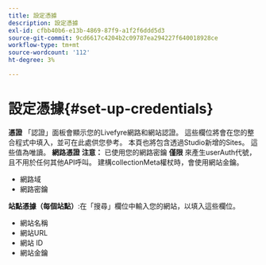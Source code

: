 ```yaml
---
title: 設定憑據
description: 設定憑據
exl-id: cfbb40b6-e13b-4869-87f9-a1f2f6ddd5d3
source-git-commit: 9cd6617c4204b2c09787ea294227f640018928ce
workflow-type: tm+mt
source-wordcount: '112'
ht-degree: 3%

---
```


# 設定憑據{#set-up-credentials}

**憑證** 「認證」面板會顯示您的Livefyre網路和網站認證。 這些欄位將會在您的整合程式中填入，並可在此處供您參考。 本頁也將包含透過Studio新增的Sites。 這些值為唯讀。
**網路憑證** **注意：** 已使用您的網路密鑰 **僅限** 來產生userAuth代號，且不用於任何其他API呼叫。 建構collectionMeta權杖時，會使用網站金鑰。

* 網路域
* 網路密鑰

**站點憑據（每個站點）**:在「搜尋」欄位中輸入您的網站，以填入這些欄位。

* 網站名稱
* 網站URL
* 網站 ID
* 網站金鑰
